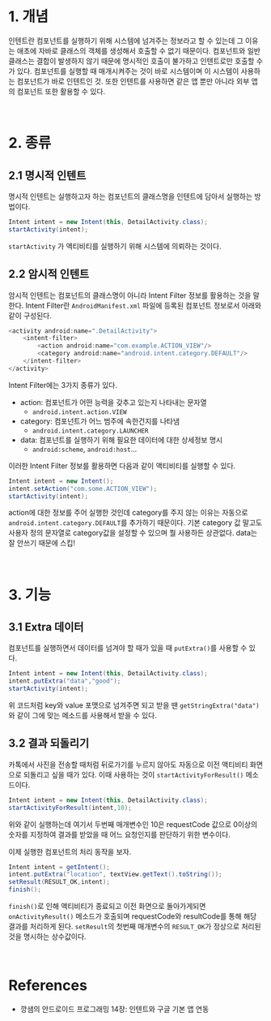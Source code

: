 # 1. 개념

인텐트란 컴포넌트를 실행하기 위해 시스템에 넘겨주는 정보라고 할 수 있는데 그 이유는 애초에 자바로 클래스의 객체를 생성해서 호출할 수 없기 때문이다. 컴포넌트와 일반 클래스는 결합이 발생하지 않기 때문에 명시적인 호출이 불가하고 인텐트로만 호출할 수가 있다. 컴포넌트를 실행할 때 매개시켜주는 것이 바로 시스템이며 이 시스템이 사용하는 컴포넌트가 바로 인텐트인 것. 또한 인텐트를 사용하면 같은 앱 뿐만 아니라 외부 앱의 컴포넌트 또한 활용할 수 있다.

<br>

# 2. 종류

## 2.1 명시적 인텐트

명시적 인텐트는 실행하고자 하는 컴포넌트의 클래스명을 인텐트에 담아서 실행하는 방법이다.

```java
Intent intent = new Intent(this, DetailActivity.class);
startActivity(intent);
```

`startActivity` 가 액티비티를 실행하기 위해 시스템에 의뢰하는 것이다.

## 2.2 암시적 인텐트

암시적 인텐트는 컴포넌트의 클래스명이 아니라 Intent Filter 정보를 활용하는 것을 말한다. Intent Filter란 `AndroidManifest.xml` 파일에 등록된 컴포넌트 정보로서 아래와 같이 구성된다.

```java
<activity android:name=".DetailActivity">
	<intent-filter>
		<action android:name="com.example.ACTION_VIEW"/>
		<category android:name="android.intent.category.DEFAULT"/>
	</intent-filter>
</activity>
```

Intent Filter에는 3가지 종류가 있다.

* action: 컴포넌트가 어떤 능력을 갖추고 있는지 나타내는 문자열
  * `android.intent.action.VIEW`
* category: 컴포넌트가 어느 범주에 속한건지를 나타냄
  * `android.intent.category.LAUNCHER`
* data: 컴포넌트를 실행하기 위해 필요한 데이터에 대한 상세정보 명시
  * `android:scheme`, `android:host`...

이러한 Intent Filter 정보를 활용하면 다음과 같이 액티비티를 실행할 수 있다.

```java
Intent intent = new Intent();
intent.setAction("com.some.ACTION_VIEW");
startActivity(intent);
```

action에 대한 정보를 주어 실행한 것인데 category를 주지 않는 이유는 자동으로 `android.intent.category.DEFAULT`를 추가하기 때문이다. 기본 category 값 말고도 사용자 정의 문자열로 category값을 설정할 수 있으며 뭘 사용하든 상관없다. data는 잘 안쓰기 때문에 스킵!

<br>

# 3. 기능

## 3.1 Extra 데이터

컴포넌트를 실행하면서 데이터를 넘겨야 할 때가 있을 때 `putExtra()`를 사용할 수 있다.

```java
Intent intent = new Intent(this, DetailActivity.class);
intent.putExtra("data","good");
startActivity(intent);
```

위 코드처럼 key와 value 포맷으로 넘겨주면 되고 받을 땐 `getStringExtra("data")`와 같이 그에 맞는 메소드를 사용해서 받을 수 있다.

## 3.2 결과 되돌리기

카톡에서 사진을 전송할 때처럼 뒤로가기를 누르지 않아도 자동으로 이전 액티비티 화면으로 되돌리고 싶을 때가 있다. 이때 사용하는 것이 `startActivityForResult()` 메소드이다.

```java
Intent intent = new Intent(this, DetailActivity.class);
startActivityForResult(intent,10);
```

위와 같이 실행하는데 여기서 두번째 매개변수인 10은 requestCode 값으로 0이상의 숫자를 지정하여 결과를 받았을 때 어느 요청인지를 판단하기 위한 변수이다.

이제 실행한 컴포넌트의 처리 동작을 보자.

```java
Intent intent = getIntent();
intent.putExtra("location", textView.getText().toString());
setResult(RESULT_OK,intent);
finish();
```

`finish()`로 인해 액티비티가 종료되고 이전 화면으로 돌아가게되면 `onActivityResult()` 메소드가 호출되며 requestCode와 resultCode를 통해 해당 결과를 처리하게 된다. `setResult`의 첫번째 매개변수의 `RESULT_OK`가 정상으로 처리된 것을 명시하는 상수값이다.

<br>

# References

* 깡샘의 안드로이드 프로그래밍 14장: 인텐트와 구글 기본 앱 연동



